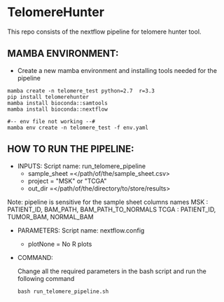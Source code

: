 # TelomereHunter
This repo consists of the nextflow pipeline for telomere hunter tool.

## MAMBA ENVIRONMENT:
- Create a new mamba environment and installing tools needed for the pipeline
```
mamba create -n telomere_test python=2.7  r=3.3
pip install telomerehunter
mamba install bioconda::samtools
mamba install bioconda::nextflow

#-- env file not working --#
mamba env create -n telomere_test -f env.yaml
```
## HOW TO RUN THE PIPELINE:
- INPUTS:
Script name: run_telomere_pipeline
    - sample_sheet  =</path/of/the/sample_sheet.csv>
    - project       = "MSK" or "TCGA"
    - out_dir       =</path/of/the/directory/to/store/results>

Note: pipeline is sensitive for the  sample sheet columns names
MSK     : PATIENT_ID, BAM_PATH, BAM_PATH_TO_NORMALS
TCGA    : PATIENT_ID, TUMOR_BAM, NORMAL_BAM

- PARAMETERS:
Script name: nextflow.config
    - plotNone    = No R plots 
 
- COMMAND:

  Change all the required parameters in the bash script and run the following command

  ```
  bash run_telomere_pipeline.sh
  ```
